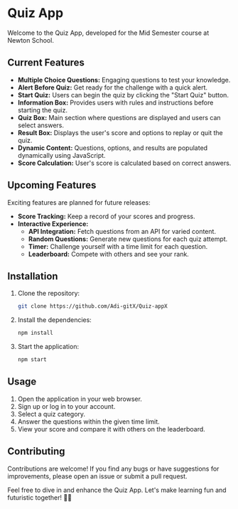 # Quiz App

Welcome to the Quiz App, developed for the Mid Semester course at Newton School.

## Current Features
- **Multiple Choice Questions:** Engaging questions to test your knowledge.
- **Alert Before Quiz:** Get ready for the challenge with a quick alert.
- **Start Quiz:** Users can begin the quiz by clicking the "Start Quiz" button.
- **Information Box:** Provides users with rules and instructions before starting the quiz.
- **Quiz Box:** Main section where questions are displayed and users can select answers.
- **Result Box:** Displays the user's score and options to replay or quit the quiz.
- **Dynamic Content:** Questions, options, and results are populated dynamically using JavaScript.
- **Score Calculation:** User's score is calculated based on correct answers.

## Upcoming Features
Exciting features are planned for future releases:
- **Score Tracking:** Keep a record of your scores and progress.
- **Interactive Experience:**
  - **API Integration:** Fetch questions from an API for varied content.
  - **Random Questions:** Generate new questions for each quiz attempt.
  - **Timer:** Challenge yourself with a time limit for each question.
  - **Leaderboard:** Compete with others and see your rank.

## Installation

1. Clone the repository:
   ```bash
   git clone https://github.com/Adi-gitX/Quiz-appX
   ```

2. Install the dependencies:
   ```bash
   npm install
   ```

3. Start the application:
   ```bash
   npm start
   ```

## Usage

1. Open the application in your web browser.
2. Sign up or log in to your account.
3. Select a quiz category.
4. Answer the questions within the given time limit.
5. View your score and compare it with others on the leaderboard.

## Contributing

Contributions are welcome! If you find any bugs or have suggestions for improvements, please open an issue or submit a pull request.

Feel free to dive in and enhance the Quiz App. Let's make learning fun and futuristic together! 🚀✨
